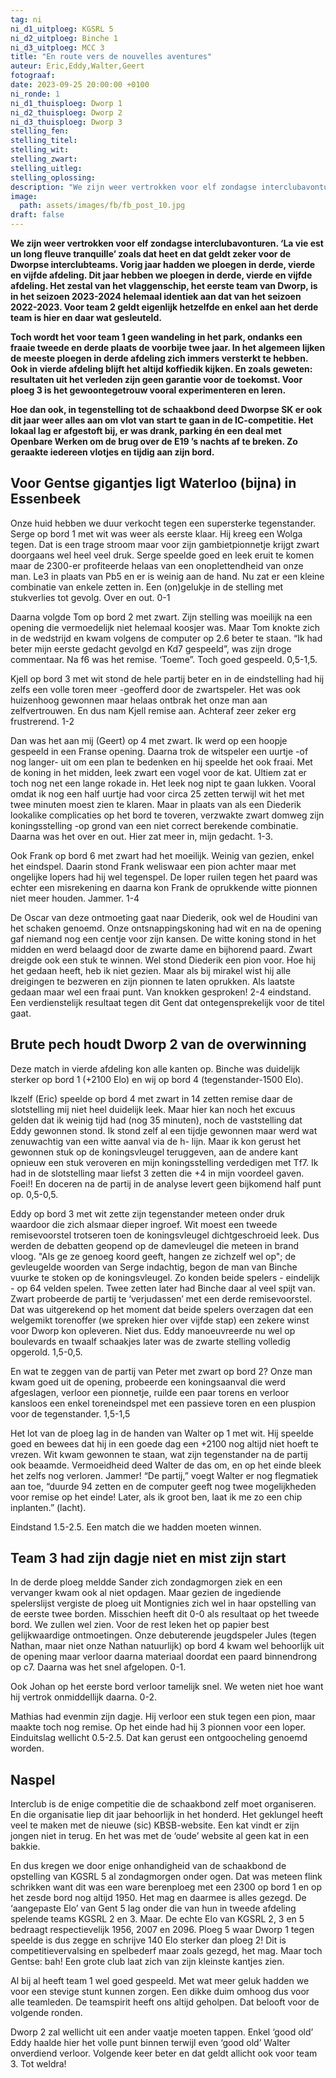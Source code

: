 ```yaml
---
tag: ni
ni_d1_uitploeg: KGSRL 5
ni_d2_uitploeg: Binche 1
ni_d3_uitploeg: MCC 3
title: "En route vers de nouvelles aventures"
auteur: Eric,Eddy,Walter,Geert
fotograaf: 
date: 2023-09-25 20:00:00 +0100
ni_ronde: 1
ni_d1_thuisploeg: Dworp 1
ni_d2_thuisploeg: Dworp 2
ni_d3_thuisploeg: Dworp 3
stelling_fen:
stelling_titel:
stelling_wit:
stelling_zwart:
stelling_uitleg:
stelling_oplossing:
description: "We zijn weer vertrokken voor elf zondagse interclubavonturen. ‘La vie est un long fleuve tranquille’ zoals dat heet en dat geldt zeker voor de Dworpse interclubteams."
image:
  path: assets/images/fb/fb_post_10.jpg
draft: false
---
```

**We zijn weer vertrokken voor elf zondagse interclubavonturen. ‘La vie est un long fleuve tranquille’ zoals dat heet en dat geldt zeker voor de Dworpse interclubteams. Vorig jaar hadden we ploegen in derde, vierde en vijfde afdeling. Dit jaar hebben we ploegen in derde, vierde en vijfde afdeling. Het zestal van het vlaggenschip, het eerste team van Dworp, is in het seizoen 2023-2024 helemaal identiek aan dat van het seizoen 2022-2023. Voor team 2 geldt eigenlijk hetzelfde en enkel aan het derde team is hier en daar wat gesleuteld.**<!--more-->

**Toch wordt het voor team 1 geen wandeling in het park, ondanks een fraaie tweede en derde plaats de voorbije twee jaar. In het algemeen lijken de meeste ploegen in derde afdeling zich immers versterkt te hebben. Ook in vierde afdeling blijft het altijd koffiedik kijken. En zoals geweten: resultaten uit het verleden zijn geen garantie voor de toekomst. Voor ploeg 3 is het gewoontegetrouw vooral experimenteren en leren.**

**Hoe dan ook, in tegenstelling tot de schaakbond deed Dworpse SK er ook dit jaar weer alles aan om vlot van start te gaan in de IC-competitie. Het lokaal lag er afgestoft bij, er was drank, parking én een deal met Openbare Werken om de brug over de E19 ’s nachts af te breken. Zo geraakte iedereen vlotjes en tijdig aan zijn bord.**

## Voor Gentse gigantjes ligt Waterloo (bijna) in Essenbeek

Onze huid hebben we duur verkocht tegen een supersterke tegenstander. Serge op bord 1 met wit was weer als eerste klaar. Hij kreeg een Wolga tegen. Dat is een trage stroom maar voor zijn gambietpionnetje krijgt zwart doorgaans wel heel veel druk. Serge speelde goed en leek eruit te komen maar de 2300-er profiteerde helaas van een onoplettendheid van onze man. Le3 in plaats van Pb5 en er is weinig aan de hand. Nu zat er een kleine combinatie van enkele zetten in. Een (on)gelukje in de stelling met stukverlies tot gevolg. Over en out. 0-1

Daarna volgde Tom op bord 2 met zwart. Zijn stelling was moeilijk na een opening die vermoedelijk niet helemaal koosjer was. Maar Tom knokte zich in de wedstrijd en kwam volgens de computer op 2.6 beter te staan. “Ik had beter mijn eerste gedacht gevolgd en Kd7 gespeeld”, was zijn droge commentaar. Na f6 was het remise. ‘Toeme”. Toch goed gespeeld. 0,5-1,5.

Kjell op bord 3 met wit stond de hele partij beter en in de eindstelling had hij zelfs een volle toren meer -geofferd door de zwartspeler. Het was ook huizenhoog gewonnen maar helaas ontbrak het onze man aan zelfvertrouwen. En dus nam Kjell remise aan. Achteraf zeer zeker erg frustrerend. 1-2

Dan was het aan mij (Geert) op 4 met zwart. Ik werd op een hoopje gespeeld in een Franse opening. Daarna trok de witspeler een uurtje -of nog langer- uit om een plan te bedenken en hij speelde het ook fraai. Met de koning in het midden, leek zwart een vogel voor de kat. Ultiem zat er toch nog net een lange rokade in. Het leek nog nipt te gaan lukken. Vooral omdat ik nog een half uurtje had voor circa 25 zetten terwijl wit het met twee minuten moest zien te klaren. Maar in plaats van als een Diederik lookalike complicaties op het bord te toveren, verzwakte zwart domweg zijn koningsstelling -op grond van een niet correct berekende combinatie. Daarna was het over en out. Hier zat meer in, mijn gedacht. 1-3.

Ook Frank op bord 6 met zwart had het moeilijk. Weinig van gezien, enkel het eindspel. Daarin stond Frank weliswaar een pion achter maar met ongelijke lopers had hij wel tegenspel. De loper ruilen tegen het paard was echter een misrekening en daarna kon Frank de oprukkende witte pionnen niet meer houden. Jammer. 1-4

De Oscar van deze ontmoeting gaat naar Diederik, ook wel de Houdini van het schaken genoemd. Onze ontsnappingskoning had wit en na de opening gaf niemand nog een centje voor zijn kansen. De witte koning stond in het midden en werd belaagd door de zwarte dame en bijhorend paard. Zwart dreigde ook een stuk te winnen. Wel stond Diederik een pion voor. Hoe hij het gedaan heeft, heb ik niet gezien. Maar als bij mirakel wist hij alle dreigingen te bezweren en zijn pionnen te laten oprukken. Als laatste gedaan maar wel een fraai punt. Van knokken gesproken! 2-4 eindstand. Een verdienstelijk resultaat tegen dit Gent dat ontegensprekelijk voor de titel gaat. 

## Brute pech houdt Dworp 2 van de overwinning

Deze match in vierde afdeling kon alle kanten op. Binche was duidelijk sterker op bord 1 (+2100 Elo) en wij op bord 4 (tegenstander-1500 Elo).

Ikzelf (Eric) speelde op bord 4 met zwart in 14 zetten remise daar de slotstelling mij niet heel duidelijk leek. Maar hier kan noch het excuus gelden dat ik weinig tijd had (nog 35 minuten), noch de vaststelling dat Eddy gewonnen stond. Ik stond zelf al een tijdje gewonnen maar werd wat zenuwachtig van een witte aanval via de h- lijn. Maar ik kon gerust het gewonnen stuk op de koningsvleugel teruggeven, aan de andere kant opnieuw een stuk veroveren en mijn koningsstelling verdedigen met Tf7. Ik had in de slotstelling maar liefst 3 zetten die +4 in mijn voordeel gaven. Foei!! En doceren na de partij in de analyse levert geen bijkomend half punt op. 0,5-0,5.

Eddy op bord 3 met wit zette zijn tegenstander meteen onder druk waardoor die zich alsmaar dieper ingroef. Wit moest een tweede remisevoorstel trotseren toen de koningsvleugel dichtgeschroeid leek. Dus werden de debatten geopend op de damevleugel die meteen in brand vloog. "Als ge ze genoeg koord geeft, hangen ze zichzelf wel op"; de gevleugelde woorden van Serge indachtig, begon de man van Binche vuurke te stoken op de koningsvleugel. Zo konden beide spelers - eindelijk - op 64 velden spelen. Twee zetten later had Binche daar al veel spijt van. Zwart probeerde de partij te ‘verjudassen’ met een derde remisevoorstel. Dat was uitgerekend op het moment dat beide spelers overzagen dat een welgemikt torenoffer (we spreken hier over vijfde stap) een zekere winst voor Dworp kon opleveren. Niet dus. Eddy manoeuvreerde nu wel op boulevards en twaalf schaakjes later was de zwarte stelling volledig opgerold. 1,5-0,5.

En wat te zeggen van de partij van Peter met zwart op bord 2? Onze man kwam goed uit de opening, probeerde een koningsaanval die werd afgeslagen, verloor een pionnetje, ruilde een paar torens en verloor kansloos een enkel toreneindspel met een passieve toren en een pluspion voor de tegenstander. 1,5-1,5

Het lot van de ploeg lag in de handen van Walter op 1 met wit. Hij speelde goed en bewees dat hij in een goede dag een +2100 nog altijd niet hoeft te vrezen. Wit kwam gewonnen te staan, wat zijn tegenstander na de partij ook beaamde. Vermoeidheid deed Walter de das om, en op het einde bleek het zelfs nog verloren. Jammer! “De partij,” voegt Walter er nog flegmatiek aan toe, “duurde 94 zetten en de computer geeft nog twee mogelijkheden voor remise op het einde! Later, als ik groot ben, laat ik me zo een chip inplanten.” (lacht).

Eindstand 1.5-2.5. Een match die we hadden moeten winnen.

## Team 3 had zijn dagje niet en mist zijn start

In de derde ploeg meldde Sander zich zondagmorgen ziek en een vervanger kwam ook al niet opdagen. Maar gezien de ingediende spelerslijst vergiste de ploeg uit Montignies zich wel in haar opstelling van de eerste twee borden. Misschien heeft dit 0-0 als resultaat op het tweede bord. We zullen wel zien. Voor de rest leken het op papier best gelijkwaardige ontmoetingen. Onze debuterende jeugdspeler Jules (tegen Nathan, maar niet onze Nathan natuurlijk) op bord 4 kwam wel behoorlijk uit de opening maar verloor daarna materiaal doordat een paard binnendrong op c7. Daarna was het snel afgelopen. 0-1.

Ook Johan op het eerste bord verloor tamelijk snel. We weten niet hoe want hij vertrok onmiddellijk daarna. 0-2.

Mathias had evenmin zijn dagje. Hij verloor een stuk tegen een pion, maar maakte toch nog remise. Op het einde had hij 3 pionnen voor een loper. Einduitslag wellicht 0.5-2.5. Dat kan gerust een ontgoocheling genoemd worden.

## Naspel

Interclub is de enige competitie die de schaakbond zelf moet organiseren. En die organisatie liep dit jaar behoorlijk in het honderd. Het geklungel heeft veel te maken met de nieuwe (sic) KBSB-website. Een kat vindt er zijn jongen niet in terug. En het was met de ‘oude’ website al geen kat in een bakkie.

En dus kregen we door enige onhandigheid van de schaakbond de opstelling van KGSRL 5 al zondagmorgen onder ogen. Dat was meteen flink schrikken want dit was een ware berenploeg met een 2300 op bord 1 en op het zesde bord nog altijd 1950. Het mag en daarmee is alles gezegd. De ‘aangepaste Elo’ van Gent 5 lag onder die van hun in tweede afdeling spelende teams KGSRL 2 en 3. Maar. De echte Elo van KGSRL 2, 3 en 5 bedraagt respectievelijk 1956, 2007 en 2096. Ploeg 5 waar Dworp 1 tegen speelde is dus zegge en schrijve 140 Elo sterker dan ploeg 2! Dit is competitievervalsing en spelbederf maar zoals gezegd, het mag. Maar toch Gentse: bah! Een grote club laat zich van zijn kleinste kantjes zien.

Al bij al heeft team 1 wel goed gespeeld. Met wat meer geluk hadden we voor een stevige stunt kunnen zorgen. Een dikke duim omhoog dus voor alle teamleden. De teamspirit heeft ons altijd geholpen. Dat belooft voor de volgende ronden.

Dworp 2 zal wellicht uit een ander vaatje moeten tappen. Enkel ‘good old’ Eddy haalde hier het volle punt binnen terwijl even ‘good old’ Walter onverdiend verloor. Volgende keer beter en dat geldt allicht ook voor team 3. Tot weldra!